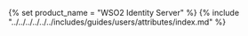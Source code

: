 {% set product_name = "WSO2 Identity Server" %}
{% include "../../../../../../includes/guides/users/attributes/index.md" %}